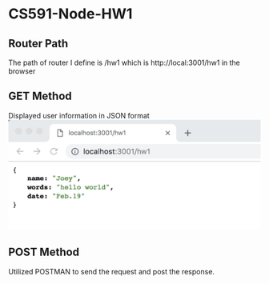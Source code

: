 # CS591-Node-HW1
## Router Path
The path of router I define is /hw1 which is http://local:3001/hw1 in the browser
## GET Method
Displayed user information in JSON format
<img src="https://github.com/JesusJoey/CS591-Node-HW1/blob/master/demo%20image/img1.jpg">
## POST Method
Utilized POSTMAN to send the request and post the response.
<img src="">
